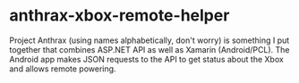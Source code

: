 # anthrax-xbox-remote-helper
Project Anthrax (using names alphabetically, don't worry) is something I put together that combines ASP.NET API as well as Xamarin (Android/PCL). The Android app makes JSON requests to the API to get status about the Xbox and allows remote powering.
